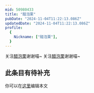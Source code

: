 ```yaml
---
mid: 50980433
title: "醋泡栗"
pubDate: "2024-11-04T11:22:13.086Z"
updatedDate: "2024-11-04T11:22:13.086Z"
profile:
  {
    Nickname: ["醋泡栗"],
  }
---
```


关注[醋泡栗](https://space.bilibili.com/50980433)谢谢喵~ 关注[醋泡栗](https://space.bilibili.com/50980433)谢谢喵~

## 此条目有待补充
你可以在[这里](https://github.com/Yuhanawa/VTuber.ICU-Content/edit/master/v/醋泡栗/index.md)编辑本文
